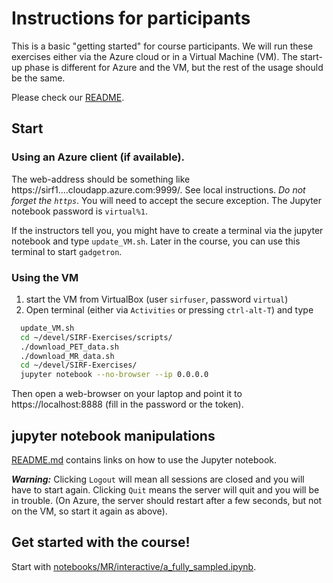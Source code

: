 # Instructions for participants

This is a basic "getting started" for course participants. We will run these
exercises either via the Azure cloud or in a Virtual Machine (VM). The start-up phase is different for Azure and the VM, but the rest of the usage should be the same.

Please check our [README](README.md).


## Start

### Using an Azure client (if available). 

The web-address should be something like https://sirf1....cloudapp.azure.com:9999/. See local instructions.
*Do not forget the `https`*. You will need to accept the secure exception. The Jupyter notebook password is `virtual%1`.

If the instructors tell you, you might have to create a terminal via the jupyter notebook and type `update_VM.sh`.
Later in the course, you can use this terminal to start `gadgetron`.

### Using the VM

1. start the VM from VirtualBox (user `sirfuser`, password `virtual`)
2. Open terminal (either via `Activities` or pressing `ctrl-alt-T`) and type
```bash
  update_VM.sh
  cd ~/devel/SIRF-Exercises/scripts/
  ./download_PET_data.sh
  ./download_MR_data.sh
  cd ~/devel/SIRF-Exercises/
  jupyter notebook --no-browser --ip 0.0.0.0
```
Then open a web-browser on your laptop and point it to https://localhost:8888 (fill in the password or the token).


## jupyter notebook manipulations

[README.md](README.md) contains links on how to use the Jupyter notebook.

***Warning:*** Clicking `Logout` will mean all sessions are closed and you will have to start again. Clicking 
`Quit` means the server will quit and you will be in trouble. (On Azure, the server should restart after a few seconds,
but not on the VM, so start it again as above).

## Get started with the course!
Start with [notebooks/MR/interactive/a_fully_sampled.ipynb](notebooks/MR/interactive/a_fully_sampled.ipynb).



